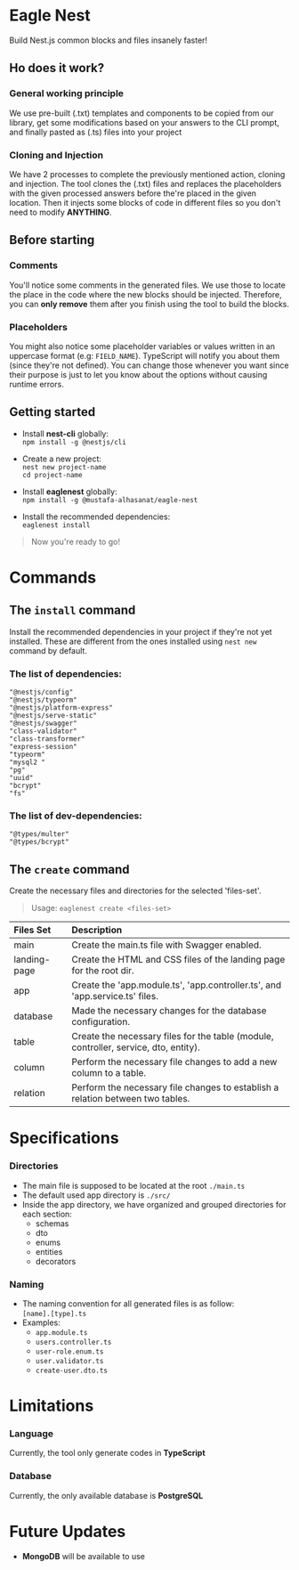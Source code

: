 # Eagle Nest

Build Nest.js common blocks and files insanely faster!

## Ho does it work?

### General working principle

We use pre-built (.txt) templates and components to be copied from our library, get some modifications based on your answers to the CLI prompt, and finally pasted as (.ts) files into your project

### Cloning and Injection

We have 2 processes to complete the previously mentioned action, cloning and injection. The tool clones the (.txt) files and replaces the placeholders with the given processed answers before the're placed in the given location. Then it injects some blocks of code in different files so you don't need to modify **ANYTHING**.

## Before starting

### Comments

You'll notice some comments in the generated files. We use those to locate the place in the code where the new blocks should be injected. Therefore, you can **only remove** them after you finish using the tool to build the blocks.

### Placeholders

You might also notice some placeholder variables or values written in an uppercase format (e.g: `FIELD_NAME`). TypeScript will notify you about them (since they're not defined). You can change those whenever you want since their purpose is just to let you know about the options without causing runtime errors.

## Getting started

-   Install **nest-cli** globally:  
     `npm install -g @nestjs/cli`

-   Create a new project:  
     `nest new project-name`  
     `cd project-name`

-   Install **eaglenest** globally:  
     `npm install -g @mustafa-alhasanat/eagle-nest`

-   Install the recommended dependencies:  
     `eaglenest install`

> Now you're ready to go!

# Commands

## The `install` command

Install the recommended dependencies in your project if they're not yet installed. These are different from the ones installed using `nest new` command by default.

### The list of dependencies:

```
"@nestjs/config"
"@nestjs/typeorm"
"@nestjs/platform-express"
"@nestjs/serve-static"
"@nestjs/swagger"
"class-validator"
"class-transformer"
"express-session"
"typeorm"
"mysql2 "
"pg"
"uuid"
"bcrypt"
"fs"
```

### The list of dev-dependencies:

```
"@types/multer"
"@types/bcrypt"
```

## The `create` command

Create the necessary files and directories for the selected 'files-set'.

> Usage: `eaglenest create <files-set>`

| Files Set    | Description                                                                          |
| :----------- | :----------------------------------------------------------------------------------- |
| main         | Create the main.ts file with Swagger enabled.                                        |
| landing-page | Create the HTML and CSS files of the landing page for the root dir.                  |
| app          | Create the 'app.module.ts', 'app.controller.ts', and 'app.service.ts' files.         |
| database     | Made the necessary changes for the database configuration.                           |
| table        | Create the necessary files for the table (module, controller, service, dto, entity). |
| column       | Perform the necessary file changes to add a new column to a table.                   |
| relation     | Perform the necessary file changes to establish a relation between two tables.       |

# Specifications

### Directories

-   The main file is supposed to be located at the root `./main.ts`
-   The default used app directory is `./src/`
-   Inside the app directory, we have organized and grouped directories for each section:
    -   schemas
    -   dto
    -   enums
    -   entities
    -   decorators

### Naming

-   The naming convention for all generated files is as follow:  
     `[name].[type].ts`
-   Examples:
    -   `app.module.ts`
    -   `users.controller.ts`
    -   `user-role.enum.ts`
    -   `user.validator.ts`
    -   `create-user.dto.ts`

# Limitations

### Language

Currently, the tool only generate codes in **TypeScript**

### Database

Currently, the only available database is **PostgreSQL**

# Future Updates

-   **MongoDB** will be available to use
